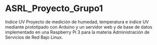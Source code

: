 # ASRL_Proyecto_Grupo1
Indice UV
Proyecto de medición de humedad, temperatura e índice UV mediante prototipado con Arduino y un servidor web y de base de datos implementado en una Raspberry Pi 3 para la materia Administración de Servicios de Red Bajo Linux.
